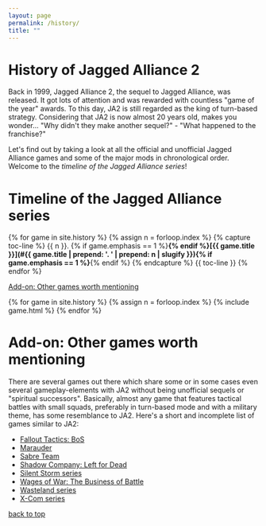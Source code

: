 ```yaml
---
layout: page
permalink: /history/
title: ""
---
```


# History of Jagged Alliance 2

Back in 1999, Jagged Alliance 2, the sequel to Jagged Alliance, was released. It got lots of attention and was rewarded with countless "game of the year" awards. To this day, JA2 is still regarded as the king of turn-based strategy. Considering that JA2 is now almost 20 years old, makes you wonder... "Why didn't they make another sequel?" - "What happened to the franchise?"

Let's find out by taking a look at all the official and unofficial Jagged Alliance games and some of the major mods in chronological order. Welcome to the *timeline of the Jagged Alliance series*!

# Timeline of the Jagged Alliance series

{% for game in site.history %}
  {% assign n = forloop.index %}
  {% capture toc-line %}
   {{ n }}. {% if game.emphasis == 1 %}**{% endif %}[{{ game.title }}](#{{ game.title | prepend: '. ' | prepend: n | slugify }}){% if game.emphasis == 1 %}**{% endif %}
  {% endcapture %}
  {{ toc-line }}
{% endfor %}

[Add-on: Other games worth mentioning](#add-on-other-games-worth-mentioning)


{% for game in site.history %}
  {% assign n = forloop.index %}
  {% include game.html %}
{% endfor %}


# Add-on: Other games worth mentioning

There are several games out there which share some or in some cases even several gameplay-elements with JA2 without being unofficial sequels or "spiritual successors". Basically, almost any game that features tactical battles with small squads, preferably in turn-based mode and with a military theme, has some resemblance to JA2.
Here's a short and incomplete list of games similar to JA2:
+ [Fallout Tactics: BoS](http://www.mobygames.com/game/windows/fallout-tactics-brotherhood-of-steel)
+ [Marauder](http://www.mobygames.com/game/windows/marauder___)
+ [Sabre Team](http://www.mobygames.com/game/sabre-team)
+ [Shadow Company: Left for Dead](http://www.mobygames.com/game/windows/shadow-company-left-for-dead)
+ [Silent Storm series](http://www.mobygames.com/game-group/silent-storm-universe)
+ [Wages of War: The Business of Battle](http://www.mobygames.com/game/windows/wages-of-war-the-business-of-battle)
+ [Wasteland series](http://www.mobygames.com/game-group/wasteland-series)
+ [X-Com series](http://www.mobygames.com/game-group/x-com-series)

[back to top](#timeline-of-the-jagged-alliance-series)

